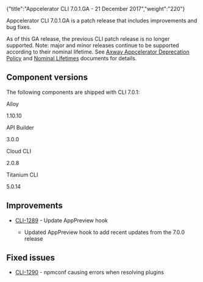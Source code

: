 {"title":"Appcelerator CLI 7.0.1.GA - 21 December 2017","weight":"220"}

Appcelerator CLI 7.0.1.GA is a patch release that includes improvements and bug fixes.

As of this GA release, the previous CLI patch release is no longer supported. Note: major and minor releases continue to be supported according to their nominal lifetime. See [Axway Appcelerator Deprecation Policy](/docs/appc/AMPLIFY_Appcelerator_Services_Overview/Axway_Appcelerator_Deprecation_Policy/) and [Nominal Lifetimes](/docs/appc/AMPLIFY_Appcelerator_Services_Overview/Axway_Appcelerator_Product_Lifecycle/#NominalLifetimes) documents for details.

## Component versions

The following components are shipped with CLI 7.0.1:

Alloy

1.10.10

API Builder

3.0.0

Cloud CLI

2.0.8

Titanium CLI

5.0.14

## Improvements

* [CLI-1289](https://jira.appcelerator.org/browse/CLI-1289) - Update AppPreview hook

  * Updated AppPreview hook to add recent updates from the 7.0.0 release


## Fixed issues

* [CLI-1290](https://jira.appcelerator.org/browse/CLI-1290) - npmconf causing errors when resolving plugins
